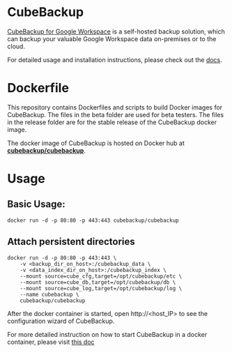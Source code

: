 # CubeBackup

[CubeBackup for Google Workspace](https://www.cubebackup.com/product/google-workspace-backup) is a self-hosted backup solution, which can backup your valuable Google Workspace data on-premises or to the cloud. 

For detailed usage and installation instructions, please check out the [docs](https://www.cubebackup.com/docs/google_index/).

# Dockerfile
This repository contains Dockerfiles and scripts to build Docker images for CubeBackup. The files in the beta folder are used for beta testers. The files in the release folder are for the stable release of the CubeBackup docker image.

The docker image of CubeBackup is hosted on Docker hub at **[cubebackup/cubebackup](https://hub.docker.com/r/cubebackup/cubebackup)**. 

# Usage

## Basic Usage:
```
docker run -d -p 80:80 -p 443:443 cubebackup/cubebackup
```

## Attach persistent directories
```
docker run -d -p 80:80 -p 443:443 \
    -v <backup_dir_on_host>:/cubebackup_data \
    -v <data_index_dir_on_host>:/cubebackup_index \
    --mount source=cube_cfg,target=/opt/cubebackup/etc \
    --mount source=cube_db,target=/opt/cubebackup/db \
    --mount source=cube_log,target=/opt/cubebackup/log \
    --name cubebackup \
    cubebackup/cubebackup
```
After the docker container is started, open http://\<host_IP\> to see the configuration wizard of CubeBackup.

For more detailed instruction on how to start CubeBackup in a docker container, please visit [this doc](https://www.cubebackup.com/docs/user_guide/installation/#for-docker-users)

